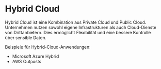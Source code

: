 # Hybrid Cloud

Hybrid Cloud ist eine Kombination aus Private Cloud und Public Cloud. Unternehmen nutzen sowohl eigene Infrastrukturen als auch Cloud-Dienste von Drittanbietern. Dies ermöglicht Flexibilität und eine bessere Kontrolle über sensible Daten.

Beispiele für Hybrid-Cloud-Anwendungen:
- Microsoft Azure Hybrid
- AWS Outposts


